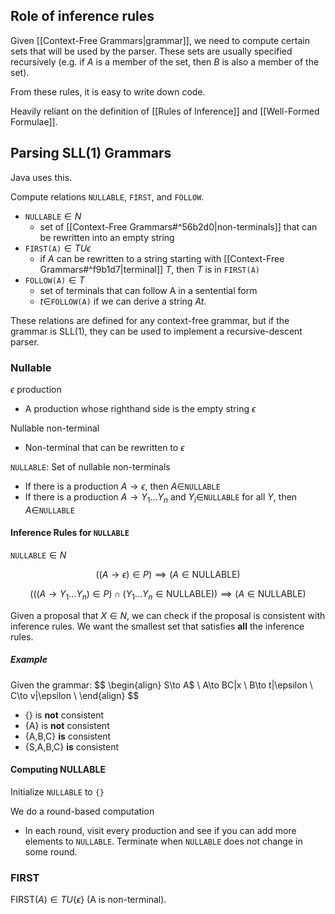 
## Role of inference rules

Given [[Context-Free Grammars|grammar]], we need to compute certain sets that will be used by the parser. These sets are usually specified recursively (e.g. if $A$ is a member of the set, then $B$ is also a member of the set).

From these rules, it is easy to write down code.

Heavily reliant on the definition of [[Rules of Inference]] and [[Well-Formed Formulae]].

## Parsing SLL(1) Grammars

Java uses this.

Compute relations `NULLABLE`, `FIRST`, and `FOLLOW`. 

- `NULLABLE`$\in N$ 
	- set of [[Context-Free Grammars#^56b2d0|non-terminals]] that can be rewritten into an empty string
- `FIRST(A)`$\in TU{\epsilon}$
	- if $A$ can be rewritten to a string starting with [[Context-Free Grammars#^f9b1d7|terminal]] $T$, then $T$ is in `FIRST(A)`
- `FOLLOW(A)`$\in T$
	- set of terminals that can follow A in a sentential form
	- $t\in$`FOLLOW(A)` if we can derive a string $At$.

These relations are defined for any context-free grammar, but if the grammar is SLL(1), they can be used to implement a recursive-descent parser.

### Nullable

$\epsilon$ production
- A production whose righthand side is the empty string $\epsilon$

Nullable non-terminal
- Non-terminal that can be rewritten to $\epsilon$

`NULLABLE`: Set of nullable non-terminals
- If there is a production $A\to \epsilon$, then $A\in$`NULLABLE`
- If there is a production $A\to Y_{1}\dots Y_{n}$ and $Y_{i}\in$`NULLABLE` for all $Y$, then $A\in$`NULLABLE`

#### Inference Rules for `NULLABLE`

`NULLABLE`$\in N$

$$
((A\to \epsilon)\in P)\implies (A\in \text{NULLABLE})
$$

$$
(((A\to Y_{1}\dots Y_{n})\in P) \cap (Y_{1}\dots Y_{n}\in \text{NULLABLE})) \implies(A\in \text{NULLABLE})
$$

Given a proposal that $X\in N$, we can check if the proposal is consistent with inference rules. We want the smallest set that satisfies **all** the inference rules.

##### Example

Given the grammar:
$$
\begin{align}
S\to A$ \\
A\to BC|x \\
B\to t|\epsilon \\
C\to v|\epsilon \\
\end{align}
$$
- {} is **not** consistent
- {A} is **not** consistent
- {A,B,C} **is** consistent
- {S,A,B,C} **is** consistent

#### Computing NULLABLE

Initialize `NULLABLE` to `{}`

We do a round-based computation
- In each round, visit every production and see if you can add more elements to `NULLABLE`. Terminate when `NULLABLE` does not change in some round.

### FIRST

FIRST($A$)$\in TU\{\epsilon\}$ (A is non-terminal). 